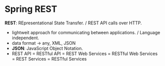 # Spring REST
**REST**: REpresentational State Transfer. / REST API calls over HTTP.

* lightweit approach for communicating between applications. / Language independent.
* data format -> any, XML, JSON
* **JSON**: JavaScript Object Notation.
* REST API = RESTful API = REST Web Services = RESTful Web Services = REST Services = RESTful Services


